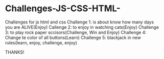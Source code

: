 # Challenges-JS-CSS-HTML-
Challenges for js  html and css
Challenge 1: is about know how many days you are ALIVE(Enjoy)
Callenge 2: to enjoy in watching cats(Enjoy)
Challenge 3: to play rock paper sccisors(Challenge, Win and Enjoy)
Challenge 4: Change te color of all buttons(Learn)
Challenge 5: blackjack in new rules(learn, enjoy, challenge, enjoy)


THANKS!
